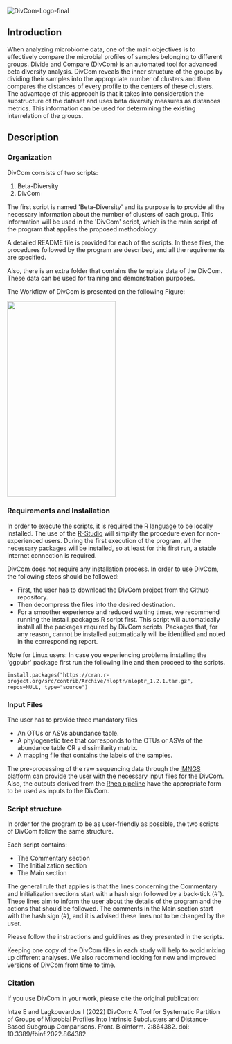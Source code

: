 ![DivCom-Logo-final](https://user-images.githubusercontent.com/8244618/139091582-43c02470-9e6f-4711-bab7-1e04ad59c300.png)



## Introduction
When analyzing microbiome data, one of the main objectives is to effectively compare the microbial profiles of samples belonging to different groups. Divide and Compare (DivCom) is an automated tool for advanced beta diversity analysis. DivCom reveals the inner structure of the groups by dividing their samples into the appropriate number of clusters and then compares the distances of every profile to the centers of these clusters. The advantage of this approach is that it takes into consideration the substructure of the dataset and uses beta diversity measures as distances metrics. This information can be used for determining the existing interrelation of the groups.

## Description


### Organization
DivCom consists of two scripts:

1.	Beta-Diversity
2.	DivCom

The first script is named 'Beta-Diversity' and its purpose is to provide all the necessary information about the number of clusters of each group. This information will be used in the 'DivCom' script, which is the main script of the program that applies the proposed methodology. 

A detailed README file is provided for each of the scripts. In these files, the procedures followed by the program are described, and all the requirements are specified.

Also, there is an extra folder that contains the template data of the DivCom. These data can be used for training and demonstration purposes. 

The Workflow of DivCom is presented on the following Figure:

<img src="https://user-images.githubusercontent.com/68451208/163047398-72f8bab1-62b2-4ebd-bfcb-569ef848cc32.jpg" width="250" height="450" align="center">


### Requirements and Installation
In order to execute the scripts, it is required the [R language](https://www.r-project.org/ "R download site") to be locally installed. The use of the [R-Studio](https://www.rstudio.com/products/rstudio-desktop/ "R-studio download site") will simplify the procedure even for non-experienced users. During the first execution of the program, all the necessary packages will be installed, so at least for this first run, a stable internet connection is required.

DivCom does not require any installation process.
In order to use DivCom, the following steps should be followed:

*	First, the user has to download the DivCom project from the Github repository.
*	Then decompress the files into the desired destination. 
*	For a smoother experience and reduced waiting times, we recommend running the install_packages.R script first. This script will automatically install all the packages required by DivCom scripts. Packages that, for any reason, cannot be installed automatically will be identified and noted in the corresponding report.

Note for Linux users: In case you experiencing problems installing the 'ggpubr' package first run the following line and then proceed to the scripts. 

	install.packages("https://cran.r-project.org/src/contrib/Archive/nloptr/nloptr_1.2.1.tar.gz", repos=NULL, type="source")

### Input Files
The user has to provide three mandatory files

* An OTUs or ASVs abundance table.
* A phylogenetic tree that corresponds to the OTUs or ASVs of the abundance table OR a dissimilarity matrix.
* A mapping file that contains the labels of the samples.

The pre-processing of the raw sequencing data through the [IMNGS platform](www.imngs.org/ "IMNGS site") can provide the user with the necessary input files for the DivCom. Also, the  outputs derived from the [Rhea pipeline](https://github.com/Lagkouvardos/Rhea/ "Rhea repository") have the appropriate form to be used as inputs to the DivCom.


### Script structure
In order for the program to be as user-friendly as possible, the two scripts of DivCom follow the same structure.

Each script contains: 
* The Commentary section
* The Initialization section
* The Main section 

The general rule that applies is that the lines concerning the Commentary and Initialization sections start with a hash sign followed by a back-tick (#`). These lines aim to inform the user about the details of the program and the actions that should be followed. The comments in the Main section start with the hash sign (#), and it is advised these lines not to be changed by the user.

Please follow the instractions and guidlines as they presented in the scripts.


Keeping one copy of the DivCom files in each study will help to avoid mixing up different analyses. We also recommend looking for new and improved versions of DivCom from time to time.


### Citation
If you use DivCom in your work, please cite the original publication:

 Intze E and Lagkouvardos I (2022) DivCom: A Tool for Systematic Partition of Groups of Microbial Profiles Into Intrinsic Subclusters and Distance-Based Subgroup Comparisons. Front. Bioinform. 2:864382. doi: 10.3389/fbinf.2022.864382
